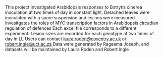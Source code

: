 This project investigated Arabidopsis responses to Botrytis cinerea inoculation at two times of day in constant light. Detached leaves were inoculated with a spore suspension and lesions were measured.
Invesitgates the roles of MYC transcription factors in Arabidopsis circadian regulation of defences
Each excel file corresponds to a different experiment. Lesion sizes are recorded for each genotype at two times of day in LL
Users can contact laura.roden@coventry.ac.uk or robert.ingle@uct.ac.za
Data were generated by Rageema Joseph, and datasets will be maintained by Laura Roden and Robert Ingle
